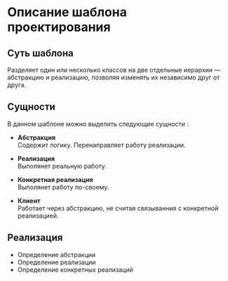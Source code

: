 # Описание шаблона проектирования

## Суть шаблона
Разделяет один или несколько классов на две отдельные иерархии — абстракцию и реализацию, позволяя изменять их независимо друг от друга.

## Сущности
В данном шаблоне можно выделить следующие сущности :    
* **Абстракция**  
Содержит логику. Перенаправляет работу реализации.

* **Реализация**  
Выполянет реальную работу.

* **Конкретная реализация**  
Выполянет работу по-своему.

* **Клиент**  
Работает через абстракцию, не считая связыванния с конкретной реализацией.

## Реализация
* Определение абстракции
* Определение реализации
* Определение конкретных реализаций